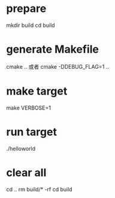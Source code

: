 # prepare
mkdir build
cd build

# generate Makefile
cmake ..
或者
cmake -DDEBUG_FLAG=1 ..

# make target
make VERBOSE=1

# run target
./helloworld

# clear all
cd ..
rm build/* -rf
cd build
